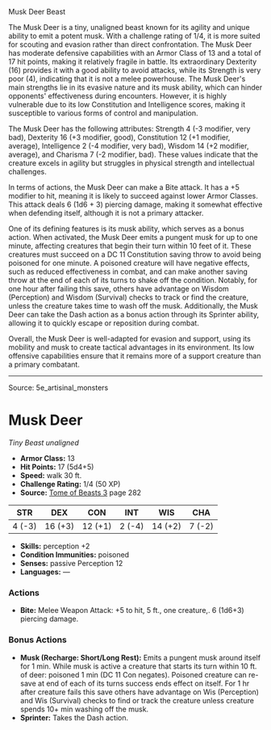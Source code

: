<MonsterName/>Musk Deer</MonsterName>
<CreatureType/>Beast</CreatureType>

<summary>The Musk Deer is a tiny, unaligned beast known for its agility and unique ability to emit a potent musk. With a challenge rating of 1/4, it is more suited for scouting and evasion rather than direct confrontation. The Musk Deer has moderate defensive capabilities with an Armor Class of 13 and a total of 17 hit points, making it relatively fragile in battle. Its extraordinary Dexterity (16) provides it with a good ability to avoid attacks, while its Strength is very poor (4), indicating that it is not a melee powerhouse. The Musk Deer's main strengths lie in its evasive nature and its musk ability, which can hinder opponents' effectiveness during encounters. However, it is highly vulnerable due to its low Constitution and Intelligence scores, making it susceptible to various forms of control and manipulation.</summary>

<detail>

The Musk Deer has the following attributes: Strength 4 (-3 modifier, very bad), Dexterity 16 (+3 modifier, good), Constitution 12 (+1 modifier, average), Intelligence 2 (-4 modifier, very bad), Wisdom 14 (+2 modifier, average), and Charisma 7 (-2 modifier, bad). These values indicate that the creature excels in agility but struggles in physical strength and intellectual challenges. 

In terms of actions, the Musk Deer can make a Bite attack. It has a +5 modifier to hit, meaning it is likely to succeed against lower Armor Classes. This attack deals 6 (1d6 + 3) piercing damage, making it somewhat effective when defending itself, although it is not a primary attacker.

One of its defining features is its musk ability, which serves as a bonus action. When activated, the Musk Deer emits a pungent musk for up to one minute, affecting creatures that begin their turn within 10 feet of it. These creatures must succeed on a DC 11 Constitution saving throw to avoid being poisoned for one minute. A poisoned creature will have negative effects, such as reduced effectiveness in combat, and can make another saving throw at the end of each of its turns to shake off the condition. Notably, for one hour after failing this save, others have advantage on Wisdom (Perception) and Wisdom (Survival) checks to track or find the creature, unless the creature takes time to wash off the musk. Additionally, the Musk Deer can take the Dash action as a bonus action through its Sprinter ability, allowing it to quickly escape or reposition during combat.

Overall, the Musk Deer is well-adapted for evasion and support, using its mobility and musk to create tactical advantages in its environment. Its low offensive capabilities ensure that it remains more of a support creature than a primary combatant.</detail>



---

Source: 5e_artisinal_monsters

# Musk Deer

*Tiny* *Beast* *unaligned*

- **Armor Class:** 13
- **Hit Points:** 17 (5d4+5)
- **Speed:** walk 30 ft.
- **Challenge Rating:** 1/4 (50 XP)
- **Source:** [Tome of Beasts 3](https://koboldpress.com/kpstore/product/tome-of-beasts-3-for-5th-edition/) page 282

| STR | DEX | CON | INT | WIS | CHA |
| --- | --- | --- | --- | --- | --- |
| 4 (-3) | 16 (+3) | 12 (+1) | 2 (-4) | 14 (+2) | 7 (-2) |

- **Skills:** perception +2
- **Condition Immunities:** poisoned
- **Senses:** passive Perception 12
- **Languages:** —

### Actions

- **Bite:** Melee Weapon Attack: +5 to hit, 5 ft., one creature,. 6 (1d6+3) piercing damage.

### Bonus Actions

- **Musk (Recharge: Short/Long Rest):** Emits a pungent musk around itself for 1 min. While musk is active a creature that starts its turn within 10 ft. of deer: poisoned 1 min (DC 11 Con negates). Poisoned creature can re-save at end of each of its turns success ends effect on itself. For 1 hr after creature fails this save others have advantage on Wis (Perception) and Wis (Survival) checks to find or track the creature unless creature spends 10+ min washing off the musk.
- **Sprinter:** Takes the Dash action.




